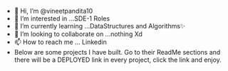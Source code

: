 - 👋 Hi, I’m @vineetpandita10
- 👀 I’m interested in ...SDE-1 Roles
- 🌱 I’m currently learning ...DataStructures and Algorithms✨
- 💞️ I’m looking to collaborate on ...nothing Xd 
- 📫 How to reach me ... Linkedin
- Below are some projects I have built. Go to their ReadMe sections and there will be a DEPLOYED link in every project, click the link and enjoy.

<!---
vineetpandita10/vineetpandita10 is a ✨ special ✨ repository because its `README.md` (this file) appears on your GitHub profile.
You can click the Preview link to take a look at your changes.
--->
